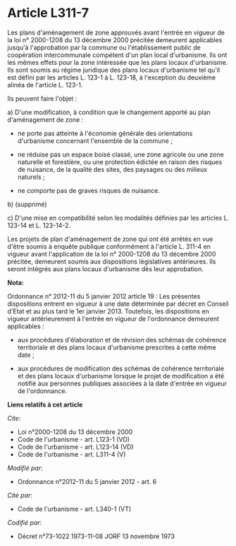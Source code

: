 # Article L311-7

Les plans d'aménagement de zone approuvés avant l'entrée en vigueur de la loi n° 2000-1208 du 13 décembre 2000 précitée
demeurent applicables jusqu'à l'approbation par la commune ou l'établissement public de coopération intercommunale compétent
d'un plan local d'urbanisme. Ils ont les mêmes effets pour la zone intéressée que les plans locaux d'urbanisme. Ils sont
soumis au régime juridique des plans locaux d'urbanisme tel qu'il est défini par les articles L. 123-1 à L. 123-18, à
l'exception du deuxième alinéa de l'article L. 123-1. 

Ils peuvent faire l'objet : 

a) D'une modification, à condition que le changement apporté au plan d'aménagement de zone :

- ne porte pas atteinte à l'économie générale des orientations d'urbanisme concernant l'ensemble de la commune ;

- ne réduise pas un espace boisé classé, une zone agricole ou une zone naturelle et forestière, ou une protection édictée en
raison des risques de nuisance, de la qualité des sites, des paysages ou des milieux naturels ;

- ne comporte pas de graves risques de nuisance. 

b) (supprimé) 

c) D'une mise en compatibilité selon les modalités définies par les articles L. 123-14 et L. 123-14-2. 

Les projets de plan d'aménagement de zone qui ont été arrêtés en vue d'être soumis à enquête publique conformément à
l'article L. 311-4 en vigueur avant l'application de la loi n° 2000-1208 du 13 décembre 2000 précitée, demeurent soumis aux
dispositions législatives antérieures. Ils seront intégrés aux plans locaux d'urbanisme dès leur approbation.

**Nota:**

Ordonnance n° 2012-11 du 5 janvier 2012 article 19 : Les présentes dispositions entrent en vigueur à une date déterminée par
décret en Conseil d'Etat et au plus tard le 1er janvier 2013. Toutefois, les dispositions en vigueur antérieurement à
l'entrée en vigueur de l'ordonnance demeurent applicables :

- aux procédures d'élaboration et de révision des schémas de cohérence territoriale et des plans locaux d'urbanisme
prescrites à cette même date ;

- aux procédures de modification des schémas de cohérence territoriale et des plans locaux d'urbanisme lorsque le projet de
modification a été notifié aux personnes publiques associées à la date d'entrée en vigueur de l'ordonnance.

**Liens relatifs à cet article**

_Cite_:

  - Loi n°2000-1208 du 13 décembre 2000
  - Code de l'urbanisme - art. L123-1 (VD)
  - Code de l'urbanisme - art. L123-14 (VD)
  - Code de l'urbanisme - art. L311-4 (V)

_Modifié par_:

  - Ordonnance n°2012-11 du 5 janvier 2012 - art. 6

_Cité par_:

  - Code de l'urbanisme - art. L340-1 (VT)

_Codifié par_:

  - Décret n°73-1022 1973-11-08 JORF 13 novembre 1973
